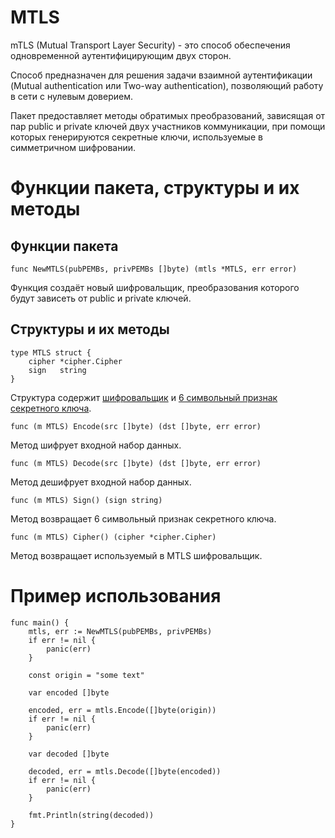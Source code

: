# MTLS

mTLS (Mutual Transport Layer Security) - это способ обеспечения одновременной аутентифицирующим двух сторон.

Способ предназначен для решения задачи взаимной аутентификации (Mutual authentication или Two-way authentication),
позволяющий работу в сети с нулевым доверием.

Пакет предоставляет методы обратимых преобразований, зависящая от пар public и private ключей двух участников
коммуникации, при помощи которых генерируются секретные ключи, используемые в симметричном шифровании.

# Функции пакета, структуры и их методы

## Функции пакета

```golang
func NewMTLS(pubPEMBs, privPEMBs []byte) (mtls *MTLS, err error)
```

Функция создаёт новый шифровальщик, преобразования которого будут зависеть от public и private ключей.

## Структуры и их методы

```golang
type MTLS struct {
    cipher *cipher.Cipher
    sign   string
}
```

Структура содержит [шифровальщик](../pkg/cipher/readme.md)
и [6 символьный признак секретного ключа](../pkg/ed25519/readme.md).

```golang
func (m MTLS) Encode(src []byte) (dst []byte, err error)
```

Метод шифрует входной набор данных.

```golang
func (m MTLS) Decode(src []byte) (dst []byte, err error)
```

Метод дешифрует входной набор данных.

```golang
func (m MTLS) Sign() (sign string)
```

Метод возвращает 6 символьный признак секретного ключа.

```golang
func (m MTLS) Cipher() (cipher *cipher.Cipher)
```

Метод возвращает используемый в MTLS шифровальщик.

# Пример использования

```golang
func main() {
    mtls, err := NewMTLS(pubPEMBs, privPEMBs)
    if err != nil {
        panic(err)
    }

    const origin = "some text"
    
    var encoded []byte
    
    encoded, err = mtls.Encode([]byte(origin))
    if err != nil {
        panic(err)
    }
    
    var decoded []byte
    
    decoded, err = mtls.Decode([]byte(encoded))
    if err != nil {
        panic(err)
    }
    
    fmt.Println(string(decoded))
}
```
